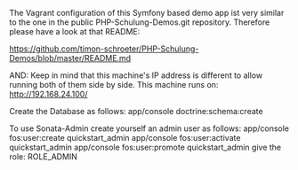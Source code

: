 The Vagrant configuration of this Symfony based demo app ist very similar to the one in the public PHP-Schulung-Demos.git repository. Therefore please have a look at that README:

https://github.com/timon-schroeter/PHP-Schulung-Demos/blob/master/README.md

AND: Keep in mind that this machine's IP address is different to allow running both of them side by side. This machine runs on:
http://192.168.24.100/

Create the Database as follows:
app/console doctrine:schema:create

To use Sonata-Admin create yourself an admin user as follows:
app/console fos:user:create quickstart_admin
app/console fos:user:activate quickstart_admin
app/console fos:user:promote quickstart_admin
give the role: ROLE_ADMIN
